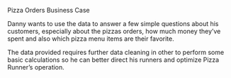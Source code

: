 Pizza Orders Business Case

Danny wants to use the data to answer a few simple questions about his customers, especially about the pizzas orders, how much money they’ve spent and also which pizza menu items are their favorite.

The data provided requires further data cleaning in other to perform some basic calculations so he can better direct his runners and optimize Pizza Runner’s operation.
